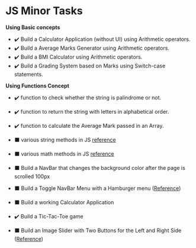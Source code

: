 # JS Minor Tasks

**Using Basic concepts**
- ✔️ Build a Calculator Application (without UI) using Arithmetic operators.
- ✔️ Build a Average Marks Generator using Arithmetic operators.
- ✔️ Build a BMI Calculator using Arithmetic operators.
- ✔️ Build a Grading System based on Marks using Switch-case statements.

**Using Functions Concept**
- ✔️ function to check whether the string is palindrome or not.
- ✔️ function to return the string with letters in alphabetical order.
- ✔️ function to calculate the Average Mark passed in an Array.
- ⬛ various string methods in JS <a href="www.programiz.com/javascript/string">reference</a>
- ⬛ various math methods in JS <a href="www.programiz.com/javascript/math">reference</a>

  
- ⬛ Build a NavBar that changes the background color after the page is scrolled 100px
- ⬛ Build a Toggle NavBar Menu with a Hamburger menu (<a href="https://www.w3schools.com/howto/howto_js_mobile_navbar.asp">Reference</a>)
- ⬛ Build a working Calculator Application
- ✔️ Build a Tic-Tac-Toe game
- ⬛ Build an Image Slider with Two Buttons for the Left and Right Side (<a href="https://www.w3schools.com/howto/howto_js_slideshow.asp">Reference</a>)
